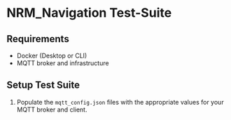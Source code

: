 # NRM_Navigation Test-Suite
## Requirements
- Docker (Desktop or CLI)
- MQTT broker and infrastructure


## Setup Test Suite
1. Populate the ```mqtt_config.json``` files with the appropriate values for
your MQTT broker and client.